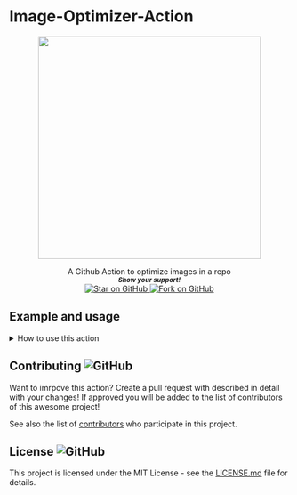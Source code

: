 # Image-Optimizer-Action

<p align="center">
  <img height="400" src="https://capsule-render.vercel.app/api?type=waving&color=03a9f4&height=300&section=header&text=Image Optimizer Action&fontSize=60&fontColor=ffffff&animation=fadeIn&fontAlignY=38&desc=Created by github.com/MarketingPipeline &descAlignY=51&descAlign=50" />
</p>
<div align="center">
A Github Action to optimize images in a repo
  
  
   <br>
  <small> <b><i>Show your support!</i> </b></small>
  <br>
   <a href="https://github.com/MarketingPipeline/Image-Optimizer-Action">
    <img title="Star on GitHub" src="https://img.shields.io/github/stars/MarketingPipeline/Image-Optimizer-Action.svg?style=social&label=Star">
  </a>
  <a href="https://github.com/MarketingPipeline/Image-Optimizer-Action/fork">
    <img title="Fork on GitHub" src="https://img.shields.io/github/forks/MarketingPipeline/Image-Optimizer-Action.svg?style=social&label=Fork">
  </a>
   </p>  
 </div>



	

## Example and usage


<details>
<summary>How to use this action</summary>
<br><br>     

<b><i>Note:</b></i> By DEFAULT all supported image file types in your repo will be optimized. (SVG images are NOT supported)

<br>


<details>
<summary> 
To optimize a single image file:
</summary>

<br>


       - uses: actions/checkout@v2
       - uses: MarketingPipeline/Image-Optimizer-Action@main
         with:
           filename: filename.jpg
       


</details>

<br><br>

<details>
<summary>       
To optimize all image files in a directory and all of its subdirectories:
</summary>

<br>

       - uses: actions/checkout@v2
       - uses: MarketingPipeline/Image-Optimizer-Action@main
         with:
           filename: /example_folder_path/
           recursion: true




</details>

<br><br>

<details>
<summary>
To optimize all image files in a directory, without recursion:
</summary>

<br>

       - uses: actions/checkout@v2
       - uses: MarketingPipeline/Image-Optimizer-Action@main
         with:
           filename: /example_folder_path/



</details>

<br><br>



<details>
<summary>Workflow Example(s)</summary>

<br><br>

<details>
<summary> View Example <b>Workflow Usage</b></summary> 
<br><br>

    - uses: actions/checkout@v2
    - uses: MarketingPipeline/Image-Optimizer-Action@main
 
    - name: Commit and Push Optimized Images
      run: |
         git config --global user.name "github-actions[bot]"
         git config --global user.email "41898282+github-actions[bot]@users.noreply.github.com"
         git add -A
         git commit -m "Added Optimized Images"
         git push
         
</details>

<br>

Example [workflow file](.github/workflows/example_workflow.yaml)         

</details>



<br><br>


</details>


## Contributing ![GitHub](https://img.shields.io/github/contributors/MarketingPipeline/Image-Optimizer-Action)

Want to imrpove this action? Create a pull request with described in detail with your changes! If approved you will be added to the list of contributors of this awesome project!

See also the list of
[contributors](https://github.com/MarketingPipeline/Image-Optimizer-Action/graphs/contributors) who
participate in this project.

## License ![GitHub](https://img.shields.io/github/license/MarketingPipeline/Image-Optimizer-Action)

This project is licensed under the MIT License - see the
[LICENSE.md](https://github.com/MarketingPipeline/Image-Optimizer-Action/blob/main/LICENSE) file for
details.
